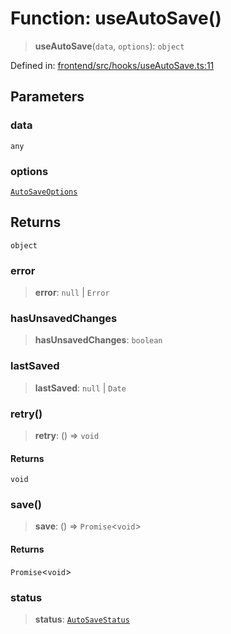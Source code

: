 # Function: useAutoSave()

> **useAutoSave**(`data`, `options`): `object`

Defined in: [frontend/src/hooks/useAutoSave.ts:11](https://github.com/lsendel/sass/blob/ca8b2b87627589617e0de57047e1f50d53e78078/frontend/src/hooks/useAutoSave.ts#L11)

## Parameters

### data

`any`

### options

[`AutoSaveOptions`](../interfaces/AutoSaveOptions.md)

## Returns

`object`

### error

> **error**: `null` \| `Error`

### hasUnsavedChanges

> **hasUnsavedChanges**: `boolean`

### lastSaved

> **lastSaved**: `null` \| `Date`

### retry()

> **retry**: () => `void`

#### Returns

`void`

### save()

> **save**: () => `Promise`\<`void`\>

#### Returns

`Promise`\<`void`\>

### status

> **status**: [`AutoSaveStatus`](../type-aliases/AutoSaveStatus.md)

